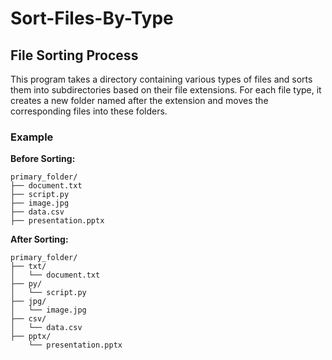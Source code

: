 # Sort-Files-By-Type
## File Sorting Process
This program takes a directory containing various types of files and sorts them into subdirectories based on their file extensions. For each file type, it creates a new folder named after the extension and moves the corresponding files into these folders.

### Example

**Before Sorting:**
```
primary_folder/
├── document.txt
├── script.py
├── image.jpg
├── data.csv
├── presentation.pptx
```

**After Sorting:**
```
primary_folder/
├── txt/
│   └── document.txt
├── py/
│   └── script.py
├── jpg/
│   └── image.jpg
├── csv/
│   └── data.csv
├── pptx/
    └── presentation.pptx
```



